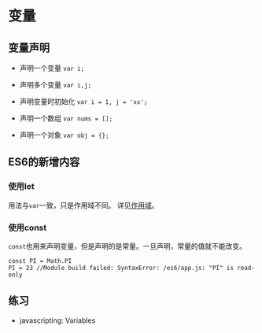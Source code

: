 # 变量

## 变量声明

- 声明一个变量
    `var i;`

- 声明多个变量
    `var i,j;`

- 声明变量时初始化
    `var i = 1, j = 'xx';`

- 声明一个数组
    `var nums = [];`

- 声明一个对象
    `var obj = {};`


## ES6的新增内容

### 使用let
用法与`var`一致，只是作用域不同。
详见[作用域](zyy.md)。

### 使用const

`const`也用来声明变量，但是声明的是常量。一旦声明，常量的值就不能改变。

```
const PI = Math.PI
PI = 23 //Module build failed: SyntaxError: /es6/app.js: "PI" is read-only
```


## 练习
- javascripting: Variables
